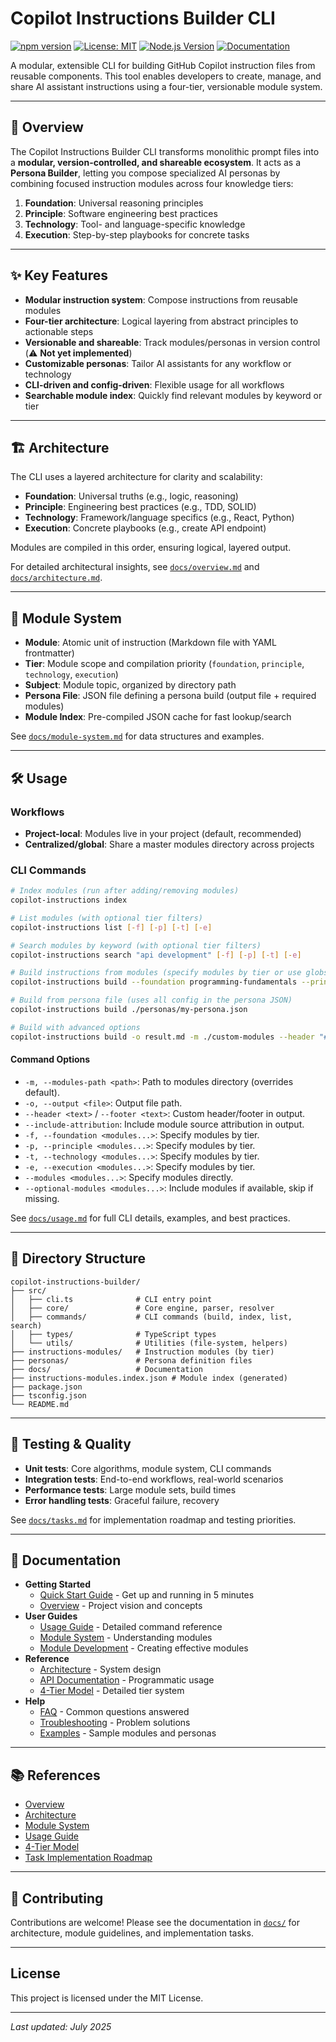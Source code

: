 # Copilot Instructions Builder CLI

[![npm version](https://img.shields.io/npm/v/copilot-instructions-builder.svg)](https://www.npmjs.com/package/copilot-instructions-builder)
[![License: MIT](https://img.shields.io/badge/License-MIT-yellow.svg)](https://opensource.org/licenses/MIT)
[![Node.js Version](https://img.shields.io/node/v/copilot-instructions-builder.svg)](https://nodejs.org)
[![Documentation](https://img.shields.io/badge/docs-available-brightgreen.svg)](./docs)

A modular, extensible CLI for building GitHub Copilot instruction files from reusable components. This tool enables developers to create, manage, and share AI assistant instructions using a four-tier, versionable module system.

---

## 🚀 Overview

The Copilot Instructions Builder CLI transforms monolithic prompt files into a **modular, version-controlled, and shareable ecosystem**. It acts as a **Persona Builder**, letting you compose specialized AI personas by combining focused instruction modules across four knowledge tiers:

1. **Foundation**: Universal reasoning principles
2. **Principle**: Software engineering best practices
3. **Technology**: Tool- and language-specific knowledge
4. **Execution**: Step-by-step playbooks for concrete tasks

---

## ✨ Key Features

- **Modular instruction system**: Compose instructions from reusable modules
- **Four-tier architecture**: Logical layering from abstract principles to actionable steps
- **Versionable and shareable**: Track modules/personas in version control (⚠️ **Not yet implemented**)
- **Customizable personas**: Tailor AI assistants for any workflow or technology
- **CLI-driven and config-driven**: Flexible usage for all workflows
- **Searchable module index**: Quickly find relevant modules by keyword or tier

---

## 🏗️ Architecture

The CLI uses a layered architecture for clarity and scalability:

- **Foundation**: Universal truths (e.g., logic, reasoning)
- **Principle**: Engineering best practices (e.g., TDD, SOLID)
- **Technology**: Framework/language specifics (e.g., React, Python)
- **Execution**: Concrete playbooks (e.g., create API endpoint)

Modules are compiled in this order, ensuring logical, layered output.

For detailed architectural insights, see [`docs/overview.md`](docs/overview.md) and [`docs/architecture.md`](docs/architecture.md).

---

## 🧩 Module System

- **Module**: Atomic unit of instruction (Markdown file with YAML frontmatter)
- **Tier**: Module scope and compilation priority (`foundation`, `principle`, `technology`, `execution`)
- **Subject**: Module topic, organized by directory path
- **Persona File**: JSON file defining a persona build (output file + required modules)
- **Module Index**: Pre-compiled JSON cache for fast lookup/search

See [`docs/module-system.md`](docs/module-system.md) for data structures and examples.

---

## 🛠️ Usage

### Workflows

- **Project-local**: Modules live in your project (default, recommended)
- **Centralized/global**: Share a master modules directory across projects

### CLI Commands

```bash
# Index modules (run after adding/removing modules)
copilot-instructions index

# List modules (with optional tier filters)
copilot-instructions list [-f] [-p] [-t] [-e]

# Search modules by keyword (with optional tier filters)
copilot-instructions search "api development" [-f] [-p] [-t] [-e]

# Build instructions from modules (specify modules by tier or use globs)
copilot-instructions build --foundation programming-fundamentals --principle frontend/react --execution ui-components

# Build from persona file (uses all config in the persona JSON)
copilot-instructions build ./personas/my-persona.json

# Build with advanced options
copilot-instructions build -o result.md -m ./custom-modules --header "# Title" --footer "---" --include-attribution --optional-modules extra1 extra2
```

#### Command Options

- `-m, --modules-path <path>`: Path to modules directory (overrides default).
- `-o, --output <file>`: Output file path.
- `--header <text>` / `--footer <text>`: Custom header/footer in output.
- `--include-attribution`: Include module source attribution in output.
- `-f, --foundation <modules...>`: Specify modules by tier.
- `-p, --principle <modules...>`: Specify modules by tier.
- `-t, --technology <modules...>`: Specify modules by tier.
- `-e, --execution <modules...>`: Specify modules by tier.
- `--modules <modules...>`: Specify modules directly.
- `--optional-modules <modules...>`: Include modules if available, skip if missing.

See [`docs/usage.md`](docs/usage.md) for full CLI details, examples, and best practices.

---

## 📁 Directory Structure

```
copilot-instructions-builder/
├── src/
│   ├── cli.ts              # CLI entry point
│   ├── core/               # Core engine, parser, resolver
│   ├── commands/           # CLI commands (build, index, list, search)
│   ├── types/              # TypeScript types
│   └── utils/              # Utilities (file-system, helpers)
├── instructions-modules/   # Instruction modules (by tier)
├── personas/               # Persona definition files
├── docs/                   # Documentation
├── instructions-modules.index.json # Module index (generated)
├── package.json
├── tsconfig.json
└── README.md
```

---

## 🧪 Testing & Quality

- **Unit tests**: Core algorithms, module system, CLI commands
- **Integration tests**: End-to-end workflows, real-world scenarios
- **Performance tests**: Large module sets, build times
- **Error handling tests**: Graceful failure, recovery

See [`docs/tasks.md`](docs/tasks.md) for implementation roadmap and testing priorities.

---

## 📖 Documentation

- **Getting Started**
  - [Quick Start Guide](./docs/quickstart.md) - Get up and running in 5 minutes
  - [Overview](./docs/overview.md) - Project vision and concepts
- **User Guides**
  - [Usage Guide](./docs/usage.md) - Detailed command reference
  - [Module System](./docs/module-system.md) - Understanding modules
  - [Module Development](./docs/module-development.md) - Creating effective modules
- **Reference**
  - [Architecture](./docs/architecture.md) - System design
  - [API Documentation](./docs/api.md) - Programmatic usage
  - [4-Tier Model](./docs/4-tier-model.md) - Detailed tier system
- **Help**
  - [FAQ](./docs/faq.md) - Common questions answered
  - [Troubleshooting](./docs/troubleshooting.md) - Problem solutions
  - [Examples](./docs/examples.md) - Sample modules and personas

---

## 📚 References

- [Overview](./overview.md)
- [Architecture](./architecture.md)
- [Module System](./module-system.md)
- [Usage Guide](./usage.md)
- [4-Tier Model](./4-tier-model.md)
- [Task Implementation Roadmap](./tasks.md)

---

## 📝 Contributing

Contributions are welcome! Please see the documentation in [`docs/`](docs/) for architecture, module guidelines, and implementation tasks.

---

## License

This project is licensed under the MIT License.

---

_Last updated: July 2025_
